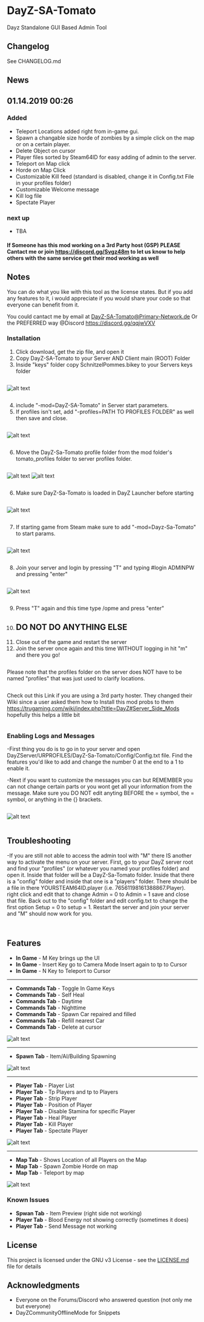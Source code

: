 # DayZ-SA-Tomato

Dayz Standalone GUI Based Admin Tool



## Changelog

See CHANGELOG.md

## News

## 01.14.2019 00:26


### Added 

- Teleport Locations added right from in-game gui.
- Spawn a changable size horde of zombies by a simple click on the map or on a certain player.
- Delete Object on cursor
- Player files sorted by Steam64ID for easy adding of admin to the server.
- Teleport on Map click
- Horde on Map Click 
- Customizable Kill feed (standard is disabled, change it in Config.txt File in your profiles folder)
- Customizable Welcome message
- Kill log file 
- Spectate Player


 ### next up
 
- TBA


#### If Someone has this mod working on a 3rd Party host (GSP) PLEASE Cantact me or join https://discord.gg/Svgz48m to let us know to help others with the same service get their mod working as well

##  Notes

You can do what you like with this tool as the license states. But if you add any features to it, i would appreciate if you would share your code so that everyone can benefit from it.


You could cantact me by email at DayZ-SA-Tomato@Primary-Network.de
Or the PREFERRED way @Discord https://discord.gg/qqjwVXV

### Installation

1. Click download, get the zip file, and open it
1. Copy DayZ-SA-Tomato to your Server AND Client main (ROOT) Folder
2. Inside "keys" folder copy SchnitzelPommes.bikey to your Servers keys folder
```
```
![alt text](https://i.ibb.co/5jcGNRQ/Screenshot-3.png)
```
```
4. include "-mod=DayZ-SA-Tomato" in Server start parameters.
5. If profiles isn't set, add "-profiles=PATH TO PROFILES FOLDER" as well then save and close.
```
```
![alt text](https://i.ibb.co/YdpXCwS/Screenshot-2.png)
```
```
6. Move the DayZ-Sa-Tomato profile folder from the mod folder's tomato_profiles folder to server profiles folder.
```
```
![alt text](https://i.ibb.co/0MgcHVW/Screenshot-3.png)
![alt text](https://i.ibb.co/GMbkSkW/Screenshot-4.png)
```
```
6. Make sure DayZ-Sa-Tomato is loaded in DayZ Launcher before starting
```
```
![alt text](https://i.ibb.co/427c1Mr/Screenshot-1.png)
```
```
7. If starting game from Steam make sure to add "-mod=Dayz-Sa-Tomato" to start params.
```
```
![alt text](https://i.ibb.co/t3swkS3/Screenshot-7.png)
```
```
8. Join your server and login by pressing "T" and typing #login ADMINPW and pressing "enter"
```
```
![alt text](https://i.ibb.co/Sv78jk2/Screenshot-12.png)
```
```
9. Press "T" again and this time type /opme and press "enter"
10. ## DO NOT DO ANYTHING ELSE
11. Close out of the game and restart the server
12. Join the server once again and this time WITHOUT logging in hit "m" and there you go!
```
```
Please note that the profiles folder on the server does NOT have to be named "profiles" that was just used to clarify locations.
```
```
Check out this Link if you are using a 3rd party hoster. They changed their Wiki since a user asked them how to Install this mod probs to them https://trugaming.com/wiki/index.php?title=DayZ#Server_Side_Mods hopefully this helps a little bit
```
```
### Enabling Logs and Messages

-First thing you do is to go in to your server and open DayZServer/URPROFILES/DayZ-Sa-Tomato/Config/Config.txt file. Find the features you'd like to add and change the number 0 at the end to a 1 to enable it.

-Next if you want to customize the messages you can but REMEMBER you can not change certain parts or you wont get all your information from the message. Make sure you DO NOT edit anyting BEFORE the = symbol, the = symbol, or anything in the {} brackets.
```
```
![alt text](https://i.ibb.co/4KWcsCJ/Screenshot-2.png)
```
```

## Troubleshooting

-If you are still not able to access the admin tool with "M" there IS another way to activate the menu on your server. First, go to your DayZ server root and find your "profiles" (or whatever you named your profiles folder) and open it. Inside that folder will be a DayZ-Sa-Tomato folder. Inside that there is a "config" folder and inside that one is a "players" folder. There should be a file in there YOURSTEAM64ID.player (i.e. 76561198161388867.Player). right click and edit that to change Admin = 0 to Admin = 1 save and close that file. Back out to the "config" folder and edit config.txt to change the first option Setup = 0 to setup = 1. Restart the server and join your server and "M" should now work for you.
```
```
```
```
## Features

* **In Game** - M Key brings up the UI
* **In Game** - Insert Key go to Camera Mode Insert again to tp to Cursor
* **In Game** - N Key to Teleport to Cursor

------------

* **Commands Tab** - Toggle In Game Keys
* **Commands Tab** - Self Heal
* **Commands Tab** - Daytime
* **Commands Tab** - Nighttime
* **Commands Tab** - Spawn Car repaired and filled
* **Commands Tab** - Refill nearest Car
* **Commands Tab** - Delete at cursor




![alt text](https://i.ibb.co/f2f231q/COMMANDS.jpg)

------------

* **Spawn Tab** - Item/AI/Building Spawning




![alt text](https://i.ibb.co/rGY1kWS/SPAWN.jpg)

------------

* **Player Tab** - Player List
* **Player Tab** - Tp Players and tp to Players
* **Player Tab** - Strip Player
* **Player Tab** - Position of Player
* **Player Tab** - Disable Stamina for specific Player 
* **Player Tab** - Heal Player
* **Player Tab** - Kill Player
* **Player Tab** - Spectate Player




![alt text](https://i.ibb.co/HNtddT5/PLAYER.jpg)

------------

* **Map Tab** - Shows Location of all Players on the Map
* **Map Tab** - Spawn Zombie Horde on map
* **Map Tab** - Teleport by map




![alt text](https://i.ibb.co/h73WcvQ/MAP.jpg)


### Known Issues
* **Spwan Tab** - Item Preview (right side not working)
* **Player Tab** - Blood Energy not showing correctly (sometimes it does)
* **Player Tab** - Send Message not working

## License

This project is licensed under the GNU v3 License - see the [LICENSE.md](LICENSE.md) file for details

## Acknowledgments

* Everyone on the Forums/Discord who answered question (not only me but everyone)
* DayZCommunityOfflineMode for Snippets

